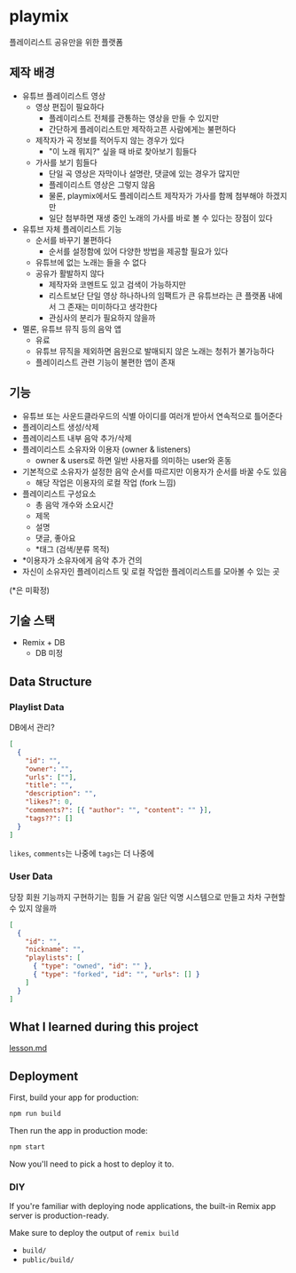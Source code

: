 # playmix

플레이리스트 공유만을 위한 플랫폼

## 제작 배경

- 유튜브 플레이리스트 영상
  - 영상 편집이 필요하다
    - 플레이리스트 전체를 관통하는 영상을 만들 수 있지만
    - 간단하게 플레이리스트만 제작하고픈 사람에게는 불편하다
  - 제작자가 곡 정보를 적어두지 않는 경우가 있다
    - "이 노래 뭐지?" 싶을 때 바로 찾아보기 힘들다
  - 가사를 보기 힘들다
    - 단일 곡 영상은 자막이나 설명란, 댓글에 있는 경우가 많지만
    - 플레이리스트 영상은 그렇지 않음
    - 물론, playmix에서도 플레이리스트 제작자가 가사를 함께 첨부해야 하겠지만
    - 일단 첨부하면 재생 중인 노래의 가사를 바로 볼 수 있다는 장점이 있다
- 유튜브 자체 플레이리스트 기능
  - 순서를 바꾸기 불편하다
    - 순서를 설정함에 있어 다양한 방법을 제공할 필요가 있다
  - 유튜브에 없는 노래는 들을 수 없다
  - 공유가 활발하지 않다
    - 제작자와 코멘트도 있고 검색이 가능하지만
    - 리스트보단 단일 영상 하나하나의 임팩트가 큰 유튜브라는 큰 플랫폼 내에서 그 존재는 미미하다고 생각한다
    - 관심사의 분리가 필요하지 않을까
- 멜론, 유튜브 뮤직 등의 음악 앱
  - 유료
  - 유튜브 뮤직을 제외하면 음원으로 발매되지 않은 노래는 청취가 불가능하다
  - 플레이리스트 관련 기능이 불편한 앱이 존재

## 기능

- 유튜브 또는 사운드클라우드의 식별 아이디를 여러개 받아서 연속적으로 틀어준다
- 플레이리스트 생성/삭제
- 플레이리스트 내부 음악 추가/삭제
- 플레이리스트 소유자와 이용자 (owner & listeners)
  - owner & users로 하면 일반 사용자를 의미하는 user와 혼동
- 기본적으로 소유자가 설정한 음악 순서를 따르지만 이용자가 순서를 바꿀 수도 있음
  - 해당 작업은 이용자의 로컬 작업 (fork 느낌)
- 플레이리스트 구성요소
  - 총 음악 개수와 소요시간
  - 제목
  - 설명
  - 댓글, 좋아요
  - \*태그 (검색/분류 목적)
- \*이용자가 소유자에게 음악 추가 건의
- 자신이 소유자인 플레이리스트 및 로컬 작업한 플레이리스트를 모아볼 수 있는 곳

(\*은 미확정)

## 기술 스택

- Remix + DB
  - DB 미정

## Data Structure

### Playlist Data

DB에서 관리?

```json
[
  {
    "id": "",
    "owner": "",
    "urls": [""],
    "title": "",
    "description": "",
    "likes?": 0,
    "comments?": [{ "author": "", "content": "" }],
    "tags??": []
  }
]
```

`likes`, `comments`는 나중에
`tags`는 더 나중에

### User Data

당장 회원 기능까지 구현하기는 힘들 거 같음
일단 익명 시스템으로 만들고 차차 구현할 수 있지 않을까

```json
[
  {
    "id": "",
    "nickname": "",
    "playlists": [
      { "type": "owned", "id": "" },
      { "type": "forked", "id": "", "urls": [] }
    ]
  }
]
```

## What I learned during this project

[lesson.md](./lesson.md)

## Deployment

First, build your app for production:

```sh
npm run build
```

Then run the app in production mode:

```sh
npm start
```

Now you'll need to pick a host to deploy it to.

### DIY

If you're familiar with deploying node applications, the built-in Remix app server is production-ready.

Make sure to deploy the output of `remix build`

- `build/`
- `public/build/`
